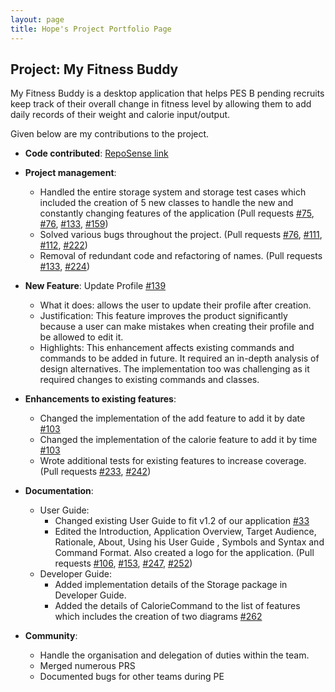 ```yaml
---
layout: page
title: Hope's Project Portfolio Page
---
```


## Project: My Fitness Buddy

My Fitness Buddy is a desktop application that helps PES B pending recruits keep track of their
 overall change in fitness level by allowing them to add daily records of their weight and calorie input/output.  
           
Given below are my contributions to the project.
* **Code contributed**: [RepoSense link](https://nus-cs2103-ay2021s1.github.io/tp-dashboard/#breakdown=true&search=hoperawr)

* **Project management**:
  * Handled the entire storage system and storage test cases which included the creation of 5 new classes to handle 
  the new and constantly changing features of the application (Pull requests 
  [\#75](https://github.com/AY2021S1-CS2103T-W11-3/tp/pull/75), 
  [\#76](https://github.com/AY2021S1-CS2103T-W11-3/tp/pull/76), 
  [\#133](https://github.com/AY2021S1-CS2103T-W11-3/tp/pull/133), 
  [\#159](https://github.com/AY2021S1-CS2103T-W11-3/tp/pull/159))
  * Solved various bugs throughout the project. (Pull requests 
  [\#76](https://github.com/AY2021S1-CS2103T-W11-3/tp/pull/76), 
  [\#111](https://github.com/AY2021S1-CS2103T-W11-3/tp/pull/111), 
  [\#112](https://github.com/AY2021S1-CS2103T-W11-3/tp/pull/112), 
  [\#222](https://github.com/AY2021S1-CS2103T-W11-3/tp/pull/222))
  * Removal of redundant code and refactoring of names. (Pull requests 
  [\#133](https://github.com/AY2021S1-CS2103T-W11-3/tp/pull/133), 
  [\#224](https://github.com/AY2021S1-CS2103T-W11-3/tp/pull/224))
  
* **New Feature**: Update Profile [\#139](https://github.com/AY2021S1-CS2103T-W11-3/tp/pull/139)
    * What it does: allows the user to update their profile after creation.
    * Justification: This feature improves the product significantly because a user can make mistakes when creating their profile and be allowed to edit it.
    * Highlights: This enhancement affects existing commands and commands to be added in future. It required an in-depth analysis of design alternatives. The implementation too was challenging as it required changes to existing commands and classes.

* **Enhancements to existing features**:
  * Changed the implementation of the add feature to add it by date [\#103](https://github.com/AY2021S1-CS2103T-W11-3/tp/pull/103)
  * Changed the implementation of the calorie feature to add it by time [\#103](https://github.com/AY2021S1-CS2103T-W11-3/tp/pull/103)
  * Wrote additional tests for existing features to increase coverage. (Pull requests 
  [\#233](https://github.com/AY2021S1-CS2103T-W11-3/tp/pull/233), 
  [\#242](https://github.com/AY2021S1-CS2103T-W11-3/tp/pull/242))

* **Documentation**:
  * User Guide:
    * Changed existing User Guide to fit v1.2 of our application [\#33](https://github.com/AY2021S1-CS2103T-W11-3/tp/pull/33)
    * Edited the Introduction, Application Overview, Target Audience, Rationale, About, Using his User Guide
     , Symbols and Syntax and Command Format. Also created a logo for the application. (Pull requests 
     [\#106](https://github.com/AY2021S1-CS2103T-W11-3/tp/pull/106), 
     [\#153](https://github.com/AY2021S1-CS2103T-W11-3/tp/pull/153), 
     [\#247](https://github.com/AY2021S1-CS2103T-W11-3/tp/pull/247), 
     [\#252](https://github.com/AY2021S1-CS2103T-W11-3/tp/pull/252))  
  * Developer Guide:
    * Added implementation details of the Storage package in Developer Guide.
    * Added the details of CalorieCommand to the list of features which includes the creation of two diagrams 
    [\#262](https://github.com/AY2021S1-CS2103T-W11-3/tp/pull/262)

* **Community**:
  * Handle the organisation and delegation of duties within the team.
  * Merged numerous PRS
  * Documented bugs for other teams during PE
